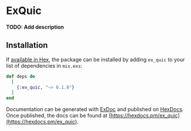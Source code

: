 # ExQuic

**TODO: Add description**

## Installation

If [available in Hex](https://hex.pm/docs/publish), the package can be installed
by adding `ex_quic` to your list of dependencies in `mix.exs`:

```elixir
def deps do
  [
    {:ex_quic, "~> 0.1.0"}
  ]
end
```

Documentation can be generated with [ExDoc](https://github.com/elixir-lang/ex_doc)
and published on [HexDocs](https://hexdocs.pm). Once published, the docs can
be found at [https://hexdocs.pm/ex_quic](https://hexdocs.pm/ex_quic).

